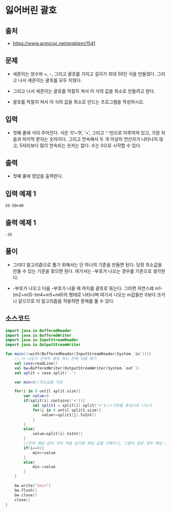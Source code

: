 # 잃어버린 괄호

## 출처

* https://www.acmicpc.net/problem/1541

## 문제

* 세준이는 양수와 +, -, 그리고 괄호를 가지고 길이가 최대 50인 식을 만들었다. 그리고 나서 세준이는 괄호를 모두 지웠다.

* 그리고 나서 세준이는 괄호를 적절히 쳐서 이 식의 값을 최소로 만들려고 한다.

* 괄호를 적절히 쳐서 이 식의 값을 최소로 만드는 프로그램을 작성하시오.

## 입력

* 첫째 줄에 식이 주어진다. 식은 ‘0’~‘9’, ‘+’, 그리고 ‘-’만으로 이루어져 있고, 가장 처음과 마지막 문자는 숫자이다. 그리고 연속해서 두 개 이상의 연산자가 나타나지 않고, 5자리보다 많이 연속되는 숫자는 없다. 수는 0으로 시작할 수 있다.

## 출력

* 첫째 줄에 정답을 출력한다.

## 입력 예제 1

```55-50+40```

## 출력 예제 1

```-35```

## 풀이

* 그리디 알고리즘으로 풀기 위해서는 단 하나의 기준을 만들면 된다. 당장 최소값을 만들 수 있는 기준을 찾으면 된다. 여기서는 -부호가 나오는 경우를 기준으로 생각한다.

* -부호가 나오고 다음 -부호가 나올 때 까지를 괄호로 묶는다. 그러면 자연스레 m1-(m2+m3)-(m4+m5+m6)의 형태로 나타나며 여기서 나오는 m값들은 0보다 크거나 같으므로 이 알고리즘을 적용하면 문제를 풀 수 있다.

## 소스코드

```kotlin
import java.io.BufferedReader
import java.io.BufferedWriter
import java.io.InputStreamReader
import java.io.OutputStreamWriter

fun main()=with(BufferedReader(InputStreamReader(System.`in`))){
    //-가 나오기 전까지 괄호 하나 안에 식을 묶기
    val case=readLine()
    val bw=BufferedWriter(OutputStreamWriter(System.`out`))
    val split = case.split('-')

    var min=0//최소값을 저장

    for(i in 0 until split.size){
        var value=0
        if(split[i].contains('+')){
            val split1 = split[i].split('+')//+기호를 중심으로 나누기
            for(j in 0 until split1.size){
                value+=split1[j].toInt()
            }
        }
        else{
            value=split[i].toInt()
        }
        //만약 해당 값이 식의 처음 값이면 해당 값을 더해주고, 그렇지 않은 경우 해당 값을 min에서 뺀다.
        if(i==0){
            min+=value
        }
        else{
            min-=value
        }
    }

    bw.write("$min")
    bw.flush()
    bw.close()
    close()
}
```
